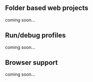 ﻿<properties
	       pageTitle="Projects"
	       description="Visual Studio creates a bi-directional web socket channel to any browser or emulator. That socket is called BrowserLink."
	       slug="projects"
           order="100"
	       keywords="browserlink, web socket, browsersync"
/>

## Folder based web projects
coming soon...

## Run/debug profiles
coming soon...

## Browser support
coming soon...

